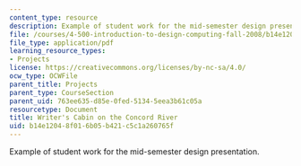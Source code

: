 ```yaml
---
content_type: resource
description: Example of student work for the mid-semester design presentation.
file: /courses/4-500-introduction-to-design-computing-fall-2008/b14e12048f016b05b421c5c1a260765f_assn4a_9.pdf
file_type: application/pdf
learning_resource_types:
- Projects
license: https://creativecommons.org/licenses/by-nc-sa/4.0/
ocw_type: OCWFile
parent_title: Projects
parent_type: CourseSection
parent_uid: 763ee635-d85e-0fed-5134-5eea3b61c05a
resourcetype: Document
title: Writer's Cabin on the Concord River
uid: b14e1204-8f01-6b05-b421-c5c1a260765f
---
```

Example of student work for the mid-semester design presentation.